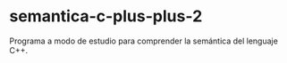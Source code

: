 # semantica-c-plus-plus-2
 Programa a modo de estudio para comprender la semántica del lenguaje C++.
